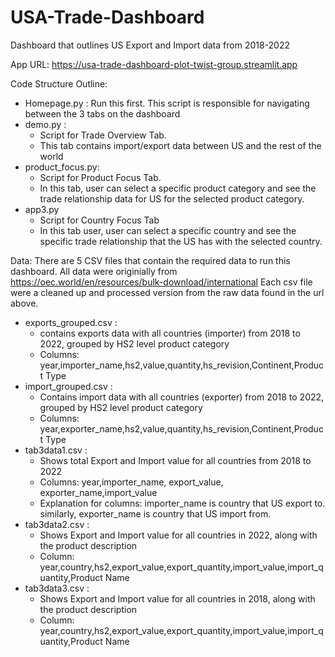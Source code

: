 # USA-Trade-Dashboard
Dashboard that outlines US Export and Import data from 2018-2022

App URL: https://usa-trade-dashboard-plot-twist-group.streamlit.app

Code Structure Outline: 
- Homepage.py : Run this first. This script is responsible for navigating between the 3 tabs on the dashboard
- demo.py :
    - Script for Trade Overview Tab.
    - This tab contains import/export data between US and the rest of the world
- product_focus.py:
    - Script for Product Focus Tab.
    - In this tab, user can select a specific product category and see the trade relationship data for US for the selected product category.
- app3.py
    - Script for Country Focus Tab
    - In this tab user, user can select a specific country and see the specific trade relationship that the US has with the selected country.
 
Data:
There are 5 CSV files that contain the required data to run this dashboard. 
All data were originially from https://oec.world/en/resources/bulk-download/international
Each csv file were a cleaned up and processed version from the raw data found in the url above.

- exports_grouped.csv :
    - contains exports data with all countries (importer) from 2018 to 2022, grouped by HS2 level product category
    - Columns: year,importer_name,hs2,value,quantity,hs_revision,Continent,Product Type
- import_grouped.csv :
    - Contains import data with all countries (exporter) from 2018 to 2022, grouped by HS2 level product category
    - Columns: year,exporter_name,hs2,value,quantity,hs_revision,Continent,Product Type
- tab3data1.csv : 
    - Shows total Export and Import value for all countries from 2018 to 2022
    - Columns: year,importer_name, export_value, exporter_name,import_value
    - Explanation for columns: importer_name is country that US export to. similarly, exporter_name is country that US import from. 
- tab3data2.csv :
    - Shows Export and Import value for all countries in 2022, along with the product description
    - Column: year,country,hs2,export_value,export_quantity,import_value,import_quantity,Product Name
- tab3data3.csv :
    - Shows Export and Import value for all countries in 2018, along with the product description
    - Column: year,country,hs2,export_value,export_quantity,import_value,import_quantity,Product Name
    
